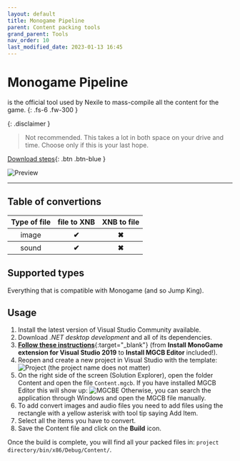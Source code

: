 ```yaml
---
layout: default
title: Monogame Pipeline
parent: Content packing tools
grand_parent: Tools
nav_order: 10
last_modified_date: 2023-01-13 16:45
---
```


# Monogame Pipeline

is the official tool used by Nexile to mass-compile all the content for the game.
{: .fs-6 .fw-300 }
<!-- more -->

{: .disclaimer }
> Not recommended. This takes a lot in both space on your drive and time. Choose only if this is your last hope.

[Download steps](#usage){: .btn .btn-blue }

![Preview](https://docs.monogame.net/images/MGCB-editor.png)

---

## Table of convertions
<table>
    <thead>
        <tr>
            <th>Type of file</th>
            <th>file to XNB</th>
            <th>XNB to file</th>
        </tr>
    </thead>
    <tbody>
        <tr>
            <th style="font-weight: normal;">image</th>
            <th class="label-green">✔</th>
            <th class="label-red">✖</th>
        </tr>
        <tr>
            <th style="font-weight: normal;">sound</th>
            <th class="label-green">✔</th>
            <th class="label-red">✖</th>
        </tr>
    </tbody>
</table>

## Supported types
Everything that is compatible with Monogame (and so Jump King).

## Usage
1. Install the latest version of Visual Studio Community available.
2. Download *.NET desktop development* and all of its dependencies.
3. [**Follow these instructions**](https://docs.monogame.net/articles/getting_started/1_setting_up_your_development_environment_windows.html#install-monogame-extension-for-visual-studio-2019){:target="_blank"} (from __Install MonoGame extension for Visual Studio 2019__ to __Install MGCB Editor__ included!).
4. Reopen and create a new project in Visual Studio with the template: ![Project](https://docs.monogame.net/images/getting_started/vswin-mg-new-2.png) (the project name does not matter)
5. On the right side of the screen (Solution Explorer), open the folder Content and open the file `Content.mgcb`. If you have installed MGCB Editor this will show up: ![MGCBE](https://docs.monogame.net/images/MGCB-editor.png)
    Otherwise, you can search the application through Windows and open the MGCB file manually.
6. To add convert images and audio files you need to add files using the rectangle with a yellow asterisk with tool tip saying Add Item.
7. Select all the items you have to convert.
8.  Save the Content file and click on the **Build** icon.

Once the build is complete, you will find all your packed files in: `project directory/bin/x86/Debug/Content/`.